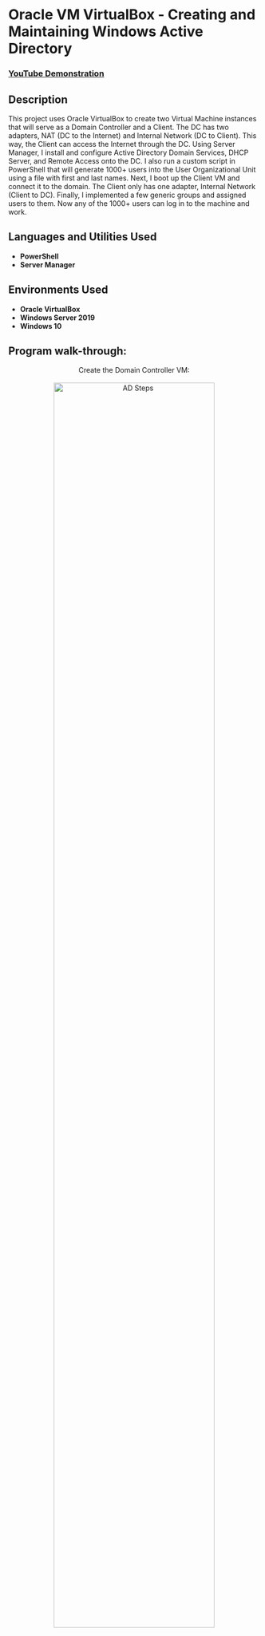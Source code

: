 <h1>Oracle VM VirtualBox - Creating and Maintaining Windows Active Directory</h1>

 ### [YouTube Demonstration]()

<h2>Description</h2>
This project uses Oracle VirtualBox to create two Virtual Machine instances that will serve as a Domain Controller and a Client. The DC has two adapters, NAT (DC to the Internet) and Internal Network (DC to Client). This way, the Client can access the Internet through the DC. Using Server Manager, I install and configure Active Directory Domain Services, DHCP Server, and Remote Access onto the DC. I also run a custom script in PowerShell that will generate 1000+ users into the User Organizational Unit using a file with first and last names. Next, I boot up the Client VM and connect it to the domain. The Client only has one adapter, Internal Network (Client to DC). Finally, I implemented a few generic groups and assigned users to them. Now any of the 1000+ users can log in to the machine and work. 



<h2>Languages and Utilities Used</h2>

- <b>PowerShell</b>
- <b>Server Manager</b>

<h2>Environments Used </h2>

- <b>Oracle VirtualBox</b> 
- <b>Windows Server 2019</b>
- <b>Windows 10</b>

<h2>Program walk-through:</h2>

<p align="center">
Create the Domain Controller VM: <br/><br />
<img src="https://i.imgur.com/f2k07RZ.png" height="80%" width="80%" alt="AD Steps"/>
<br />
<br />
<br />
Edit the DC VM by adding two adapters: <br/><br />
<img src="https://i.imgur.com/ZNGtU7X.png" height="80%" width="80%" alt="AD Steps"/>
<img src="https://i.imgur.com/ZqjHeSg.png" height="80%" width="80%" alt="AD Steps"/>
<br />
<br />
<br />
Install Server 2019 onto the DC VM: <br/><br />
<img src="https://i.imgur.com/uhAPFI1.png" height="80%" width="80%" alt="AD Steps"/>
<br />
<br />
<br />
Rename the two networks to make setup easier later: <br/><br />
<img src="https://i.imgur.com/Xd6Guia.png" height="80%" width="80%" alt="AD Steps"/>
<br />
<br />
<br />
Set up an IP Address within the Internal Network: <br/><br />
<img src="https://i.imgur.com/Rl5iMCh.png" height="80%" width="80%" alt="AD Steps"/>
<br />
<br />
<br />
Install Active Directory Domain Services, DHCP Server, and Remote Access: <br/><br />
<img src="https://i.imgur.com/q7EhAgo.png" height="80%" width="80%" alt="AD Steps"/>
<br />
<br />
<br />
Add Routing Services when installing Remote Access: <br/><br />
<img src="https://i.imgur.com/sXAKEyY.png" height="80%" width="80%" alt="AD Steps"/>
<br />
<br />
<br />
Configure AD DS: <br/><br />
<img src="https://i.imgur.com/SoSomvy.png" height="80%" width="80%" alt="AD Steps"/>
<img src="https://i.imgur.com/ON2RaL2.png" height="80%" width="80%" alt="AD Steps"/>
<br />
<br />
<br />
Add a personal admin account: <br/><br />
<img src="https://i.imgur.com/eQaHy6K.png" height="80%" width="80%" alt="AD Steps"/>
<img src="https://i.imgur.com/3YkwgoV.png" height="80%" width="80%" alt="AD Steps"/>
<br />
<br />
<br />
Configure Remote Access: <br/><br />
<img src="https://i.imgur.com/KuVHlGb.png" height="80%" width="80%" alt="AD Steps"/>
<img src="https://i.imgur.com/I5Y8HHE.png" height="80%" width="80%" alt="AD Steps"/>
<br />
<br />
<br />
Configure DHCP by creating a new scope: <br/><br />
<img src="https://i.imgur.com/fZAeEJv.png" height="80%" width="80%" alt="AD Steps"/>
<img src="https://i.imgur.com/eCIyvY5.png" height="80%" width="80%" alt="AD Steps"/>
<img src="https://i.imgur.com/xny1MNX.png" height="80%" width="80%" alt="AD Steps"/>
<br />
<br />
<br />
Create 1000+ users by using a custom PowerShell script: <br/><br />
<img src="https://i.imgur.com/lB7RmMz.png" height="80%" width="80%" alt="AD Steps"/>
<br />
<br />
<br />
Create the Client VM: <br/><br />
<img src="https://i.imgur.com/N8Ft7pn.png" height="80%" width="80%" alt="AD Steps"/>
<br />
<br />
<br />
Edit the Client VM by adding the Internal Network Adapter: <br/><br />
<img src="https://i.imgur.com/0YgMoyt.png" height="80%" width="80%" alt="AD Steps"/>
<br />
<br />
<br />
Install Windows 10 Pro onto the Client VM: <br/><br />
<img src="https://i.imgur.com/TBRKje2.png" height="80%" width="80%" alt="AD Steps"/>
<br />
<br />
<br />
Add the Client VM to our Domain: <br/><br />
<img src="https://i.imgur.com/BMDoqBL.png" height="80%" width="80%" alt="AD Steps"/>
<br />
<br />
<br />
Observe that the Client is now listed with our computers: <br/><br />
<img src="https://i.imgur.com/Xdy5hUC.png" height="80%" width="80%" alt="AD Steps"/>
<br />
<br />
<br />
Create a few generic groups: <br/><br />
<img src="https://i.imgur.com/ThIyIc0.png" height="80%" width="80%" alt="AD Steps"/>
<img src="https://i.imgur.com/3nEGvpm.png" height="80%" width="80%" alt="AD Steps"/>
<br />
<br />
<br />
Add a few users to our new groups: <br/><br />
<img src="https://i.imgur.com/IoO3RmE.png" height="80%" width="80%" alt="AD Steps"/>
<img src="https://i.imgur.com/OFvXdLW.png" height="80%" width="80%" alt="AD Steps"/>
<br />
<br />
<br />
And we're done <br/><br />
